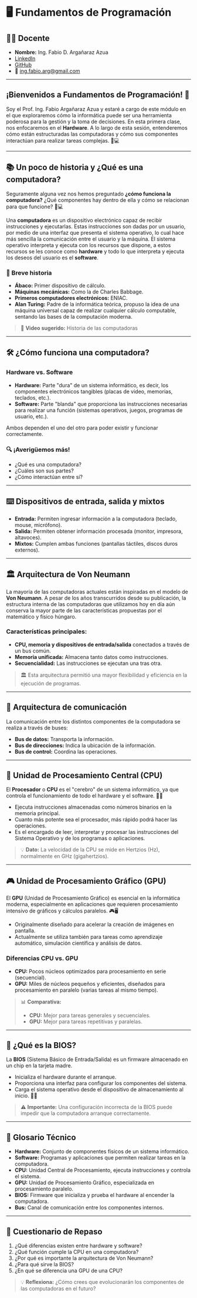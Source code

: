 # 🖥️ Fundamentos de Programación

## 👨‍🏫 Docente
- **Nombre:** Ing. Fabio D. Argañaraz Azua
- [LinkedIn](https://linkedin.com/in/FabioDrizZt)
- [GitHub](https://github.com/FabioDrizZt)
- 📧 ing.fabio.arg@gmail.com

---

## ¡Bienvenidos a Fundamentos de Programación! 🚀

Soy el Prof. Ing. Fabio Argañaraz Azua y estaré a cargo de este módulo en el que exploraremos cómo la informática puede ser una herramienta poderosa para la gestión y la toma de decisiones. En esta primera clase, nos enfocaremos en el **Hardware**. A lo largo de esta sesión, entenderemos cómo están estructuradas las computadoras y cómo sus componentes interactúan para realizar tareas complejas. 🤖💻

---

## 📚 Un poco de historia y ¿Qué es una computadora?

Seguramente alguna vez nos hemos preguntado **¿cómo funciona la computadora?** ¿Qué componentes hay dentro de ella y cómo se relacionan para que funcione? 🤔💻

Una **computadora** es un dispositivo electrónico capaz de recibir instrucciones y ejecutarlas. Estas instrucciones son dadas por un usuario, por medio de una interfaz que presenta el sistema operativo, lo cual hace más sencilla la comunicación entre el usuario y la máquina. El sistema operativo interpreta y ejecuta con los recursos que dispone, a estos recursos se les conoce como **hardware** y todo lo que interpreta y ejecuta los deseos del usuario es el **software**.

### 📜 Breve historia
- **Ábaco:** Primer dispositivo de cálculo.
- **Máquinas mecánicas:** Como la de Charles Babbage.
- **Primeros computadores electrónicos:** ENIAC.
- **Alan Turing:** Padre de la informática teórica, propuso la idea de una máquina universal capaz de realizar cualquier cálculo computable, sentando las bases de la computación moderna.

> 🎥 **Video sugerido:** Historia de las computadoras

---

## 🛠️ ¿Cómo funciona una computadora?

### Hardware vs. Software
- **Hardware:** Parte "dura" de un sistema informático, es decir, los componentes electrónicos tangibles (placas de video, memorias, teclados, etc.).
- **Software:** Parte "blanda" que proporciona las instrucciones necesarias para realizar una función (sistemas operativos, juegos, programas de usuario, etc.).

Ambos dependen el uno del otro para poder existir y funcionar correctamente.

### 🔍 ¡Averigüemos más!
- ¿Qué es una computadora?
- ¿Cuáles son sus partes?
- ¿Cómo interactúan entre sí?

---

## ⌨️ Dispositivos de entrada, salida y mixtos

- **Entrada:** Permiten ingresar información a la computadora (teclado, mouse, micrófono).
- **Salida:** Permiten obtener información procesada (monitor, impresora, altavoces).
- **Mixtos:** Cumplen ambas funciones (pantallas táctiles, discos duros externos).

---

## 🏛️ Arquitectura de Von Neumann

La mayoría de las computadoras actuales están inspiradas en el modelo de **Von Neumann**. A pesar de los años transcurridos desde su publicación, la estructura interna de las computadoras que utilizamos hoy en día aún conserva la mayor parte de las características propuestas por el matemático y físico húngaro.

### Características principales:
- **CPU, memoria y dispositivos de entrada/salida** conectados a través de un bus común.
- **Memoria unificada:** Almacena tanto datos como instrucciones.
- **Secuencialidad:** Las instrucciones se ejecutan una tras otra.

> 🏛️ Esta arquitectura permitió una mayor flexibilidad y eficiencia en la ejecución de programas.

---

## 🔗 Arquitectura de comunicación

La comunicación entre los distintos componentes de la computadora se realiza a través de buses:
- **Bus de datos:** Transporta la información.
- **Bus de direcciones:** Indica la ubicación de la información.
- **Bus de control:** Coordina las operaciones.

---

## 🧠 Unidad de Procesamiento Central (CPU)

El **Procesador** o **CPU** es el "cerebro" de un sistema informático, ya que controla el funcionamiento de todo el hardware y el software. 🧠🔢

- Ejecuta instrucciones almacenadas como números binarios en la memoria principal.
- Cuanto más potente sea el procesador, más rápido podrá hacer las operaciones.
- Es el encargado de leer, interpretar y procesar las instrucciones del Sistema Operativo y de los programas o aplicaciones.

> 💡 **Dato:** La velocidad de la CPU se mide en Hertzios (Hz), normalmente en GHz (gigahertzios).

---

## 🎮 Unidad de Procesamiento Gráfico (GPU)

El **GPU** (Unidad de Procesamiento Gráfico) es esencial en la informática moderna, especialmente en aplicaciones que requieren procesamiento intensivo de gráficos y cálculos paralelos. 🎮🖥️

- Originalmente diseñado para acelerar la creación de imágenes en pantalla.
- Actualmente se utiliza también para tareas como aprendizaje automático, simulación científica y análisis de datos.

### Diferencias CPU vs. GPU
- **CPU:** Pocos núcleos optimizados para procesamiento en serie (secuencial).
- **GPU:** Miles de núcleos pequeños y eficientes, diseñados para procesamiento en paralelo (varias tareas al mismo tiempo).

> 📊 **Comparativa:**
> - **CPU:** Mejor para tareas generales y secuenciales.
> - **GPU:** Mejor para tareas repetitivas y paralelas.

---

## 🏁 ¿Qué es la BIOS?

La **BIOS** (Sistema Básico de Entrada/Salida) es un firmware almacenado en un chip en la tarjeta madre.

- Inicializa el hardware durante el arranque.
- Proporciona una interfaz para configurar los componentes del sistema.
- Carga el sistema operativo desde el dispositivo de almacenamiento al inicio. 🏁💾

> ⚠️ **Importante:** Una configuración incorrecta de la BIOS puede impedir que la computadora arranque correctamente.

---

## 📖 Glosario Técnico

- **Hardware:** Conjunto de componentes físicos de un sistema informático.
- **Software:** Programas y aplicaciones que permiten realizar tareas en la computadora.
- **CPU:** Unidad Central de Procesamiento, ejecuta instrucciones y controla el sistema.
- **GPU:** Unidad de Procesamiento Gráfico, especializada en procesamiento paralelo.
- **BIOS:** Firmware que inicializa y prueba el hardware al encender la computadora.
- **Bus:** Canal de comunicación entre los componentes internos.

---

## 📝 Cuestionario de Repaso

1. ¿Qué diferencias existen entre hardware y software? 
2. ¿Qué función cumple la CPU en una computadora?
3. ¿Por qué es importante la arquitectura de Von Neumann?
4. ¿Para qué sirve la BIOS?
5. ¿En qué se diferencia una GPU de una CPU?

> 💡 **Reflexiona:** ¿Cómo crees que evolucionarán los componentes de las computadoras en el futuro?


